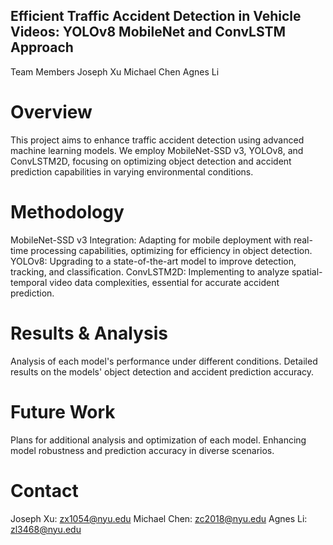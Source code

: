 ## Efficient Traffic Accident Detection in Vehicle Videos: YOLOv8 MobileNet and ConvLSTM Approach
Team Members
Joseph Xu
Michael Chen
Agnes Li
# Overview
This project aims to enhance traffic accident detection using advanced machine learning models. We employ MobileNet-SSD v3, YOLOv8, and ConvLSTM2D, focusing on optimizing object detection and accident prediction capabilities in varying environmental conditions.

# Methodology
MobileNet-SSD v3 Integration: Adapting for mobile deployment with real-time processing capabilities, optimizing for efficiency in object detection.
YOLOv8: Upgrading to a state-of-the-art model to improve detection, tracking, and classification.
ConvLSTM2D: Implementing to analyze spatial-temporal video data complexities, essential for accurate accident prediction.
# Results & Analysis
Analysis of each model's performance under different conditions.
Detailed results on the models' object detection and accident prediction accuracy.
# Future Work
Plans for additional analysis and optimization of each model.
Enhancing model robustness and prediction accuracy in diverse scenarios.
# Contact
Joseph Xu: zx1054@nyu.edu
Michael Chen: zc2018@nyu.edu
Agnes Li: zl3468@nyu.edu
